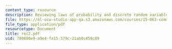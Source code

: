 ```yaml
---
content_type: resource
description: Reviewing laws of probability and discrete random variables.
file: https://ol-ocw-studio-app-qa.s3.amazonaws.com/courses/15-063-communicating-with-data-summer-2003/780880e9a9e4fa15379c21ab0c459c89_rec2.pdf
file_type: application/pdf
resourcetype: Document
title: rec2.pdf
uid: 780880e9-a9e4-fa15-379c-21ab0c459c89
---
```

